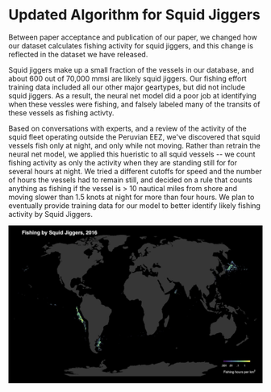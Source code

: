 # Updated Algorithm for Squid Jiggers

Between paper acceptance and publication of our paper, we changed how our dataset calculates fishing activity for squid jiggers, and this change is reflected in the dataset we have released. 

Squid jiggers make up a small fraction of the vessels in our database, and about 600 out of 70,000 mmsi are likely squid jiggers. Our fishing effort training data included all our other major geartypes, but did not include squid jiggers. As a result, the neural net model did a poor job at identifying when these vessles were fishing, and falsely labeled many of the transits of these vessels as fishing activty.

Based on conversations with experts, and a review of the activity of the squid fleet operating outside the Peruvian EEZ, we've discovered that squid vessels fish only at night, and only while not moving. Rather than retrain the neural net model, we applied this hueristic to all squid vessels -- we count fishing activity as only the activity when they are standing still for for several hours at night. We tried a  different cutoffs for speed and the number of hours the vessels had to remain still, and decided on a rule that counts anything as fishing if the vessel is > 10 nautical miles from shore and moving slower than 1.5 knots at night for more than four hours. We plan to eventually provide training data for our model to better identify likely fishing activity by Squid Jiggers.			

![squid fishing](../images/global_plot_squid.jpg)